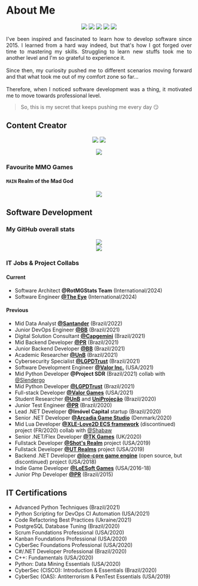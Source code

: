 # About Me
<p align="center">
  <a target="_blank" rel="noopener noreferrer" href="https://wakatime.com/@Devwarlt"><img src="https://wakatime.com/badge/user/75f77def-bd0d-4537-b89f-187b09ed2642.svg?style=for-the-badge"/></a>
  <a target="_blank" rel="noopener noreferrer" href="https://github.com/Devwarlt?tab=followers"><img src="https://img.shields.io/github/followers/Devwarlt?logo=github&style=for-the-badge"/></a>
  <a target="_blank" rel="noopener noreferrer" href="https://www.linkedin.com/in/nadiodib/"><img src="https://img.shields.io/badge/N%C3%A1dio%20Pontes-purple?logo=linkedin&style=for-the-badge"/></a>
  <a href="mailto:nadio.engsoft@gmail.com"><img src="https://img.shields.io/badge/Gmail-black?logo=gmail&style=for-the-badge"/></a>
  <a target="_blank" rel="noopener noreferrer" href="http://buscatextual.cnpq.br/buscatextual/visualizacv.do?id=K2437838Y7&tipo=completo&idiomaExibicao=1"><img src="https://img.shields.io/badge/Academic%20Resume-black?logo=read-the-docs&style=for-the-badge"/></a>
</p>
<p align="justify">
  I've been inspired and fascinated to learn how to develop software since 2015. I learned from a hard way indeed, but that's how I got forged over time to mastering my skills. Struggling to learn new stuffs took me to another level and I'm so grateful to experience it.
  <br/><br/>
  Since then, my curiosity pushed me to different scenarios moving forward and that what took me out of my comfort zone so far...
  <br/><br/>
  Therefore, when I noticed software development was a thing, it motivated me to move towards professional level.
</p>

> So, this is my secret that keeps pushing me every day :smirk:

## Content Creator
<p align="center">
  <a target="_blank" rel="noopener noreferrer" href="https://www.twitch.tv/official_durin/about"><img src="https://img.shields.io/twitch/status/official_durin?style=for-the-badge&logo=twitch&logoColor=white&color=9146FF"/></a>
  <a target="_blank" rel="noopener noreferrer" href="https://www.youtube.com/@official_durin"><img src="https://img.shields.io/youtube/channel/views/UC5wjSMiNwMb1OOxK4JbFGUQ?style=for-the-badge&logo=youtube&logoColor=white&color=FF0000"/></a>
</p>
<p align="center">
  <a href="https://github.com/Devwarlt"><img src="https://github.com/user-attachments/assets/364598f5-0386-4e59-af75-ab3d97eff258"/></a>
</p>

### Favourite MMO Games
#### `MAIN` **Realm of the Mad God**
<p align="center">
  <a target="_blank" rel="noopener noreferrer" href="https://www.realmeye.com/player/Durin"><img src="https://www.realmeye.com/signature-of/Durin"/></a>
</p>

## Software Development
### My GitHub overall stats
<p align="center">
  <a href="https://github.com/Devwarlt"><img src="https://github-readme-stats.vercel.app/api?username=devwarlt&show_icons=true&theme=dark&show_icons=true&count_private=true&include_all_commits=true&show=reviews,discussions_started,discussions_answered,prs_merged,prs_merged_percentage"/></a><br/>
  <a href="https://github.com/Devwarlt"><img src="https://github-readme-stats.vercel.app/api/top-langs/?username=devwarlt&layout=compact&langs_count=10&theme=dark&custom_title=Most+Used+Languages"/></a>
  <!--<a href="https://github.com/Devwarlt"><img src="https://github-readme-stats.vercel.app/api/wakatime?username=Devwarlt"/></a>-->
</p>

### IT Jobs & Project Collabs
#### Current
- Software Architect **@RotMGStats Team** (International/2024)
- Software Engineer [**@The Eye**](https://github.com/Devwarlt/the-eye-resources/tree/main?tab=readme-ov-file) (International/2024)
#### Previous
- Mid Data Analyst [**@Santander**](https://www.santander.com.br) (Brazil/2022)
- Junior DevOps Engineer [**@BB**](https://bb.com.br) (Brazil/2021)
- Digital Solution Consultant [**@Capgemini**](https://https://www.capgemini.com) (Brazil/2021)
- Mid Backend Developer [**@PR**](https://www.gov.br/planalto/pt-br) (Brazil/2021)
- Junior Backend Developer [**@BB**](https://bb.com.br) (Brazil/2021)
- Academic Researcher [**@UnB**](https://unb.br) (Brazil/2021)
- Cybersecurity Specialist [**@LGPDTrust**](https://lgpdtrust.com.br) (Brazil/2021)
- Software Development Engineer [**@Valor Inc.**](https://github.com/Valor-Inc) (USA/2021)
- Mid Python Developer **@Project SDR** (Brazil/2021) collab with [@Slendergo](https://github.com/Slendergo)
- Mid Python Developer [**@LGPDTrust**](https://lgpdtrust.com.br) (Brazil/2021)
- Full-stack Developer [**@Valor Games**](https://github.com/Valor-Games) (USA/2021)
- Student Researcher [**@UnB**](https://unb.br) and [**UniProjeção**](https://projecao.br) (Brazil/2020)
- Junior Test Engineer [**@PR**](https://www.gov.br/planalto/pt-br) (Brazil/2020)
- Lead .NET Developer **@Imóvel Capital** startup (Brazil/2020)
- Senior .NET Developer [**@Arcadia Game Studio**](https://www.youtube.com/channel/UCCzT6_EUKAAksAYjc142kLg) (Denmark/2020)
- Mid Lua Developer [**@XLE-Love2D ECS framework**](https://github.com/bawdeveloppement/love2d-ecs) (discontinued) project (FR/2020) collab with [@Shabaw](https://github.com/bawdeveloppement)
- Senior .NET/Flex Developer [**@TK Games**](https://github.com/TK-Games) (UK/2020)
- Fullstack Developer [**@Shot's Realm**](https://www.shotsrealm.com) project (USA/2019)
- Fullstack Developer [**@UT Realms**](https://utrealmsreborn.github.io) project (USA/2019)
- Backend .NET Developer [**@loe-core game engine**](https://github.com/Devwarlt/loe-core) (open source, but discontinued) project (USA/2018)
- Indie Game Developer [**@LoESoft Games**](https://github.com/LoESoft-Games) (USA/2016-18)
- Junior Php Developer [**@PR**](https://www.gov.br/planalto/pt-br) (Brazil/2015)
## IT Certifications
- Advanced Python Techniques (Brazil/2021)
- Python Scripting for DevOps CI Automation (USA/2021)
- Code Refactoring Best Practices (Ukraine/2021)
- PostgreSQL Database Tuning (Brazil/2020)
- Scrum Foundations Professional (USA/2020)
- Kanban Foundations Professional (USA/2020)
- CyberSec Foundations Professional (USA/2020)
- C#/.NET Developer Professional (Brazil/2020)
- C++: Fundamentals (USA/2020)
- Python: Data Mining Essentials (USA/2020)
- CyberSec (CISCO): Introduction & Essentials (Brazil/2020)
- CyberSec (OAS): Antiterrorism & PenTest Essentials (USA/2019)
